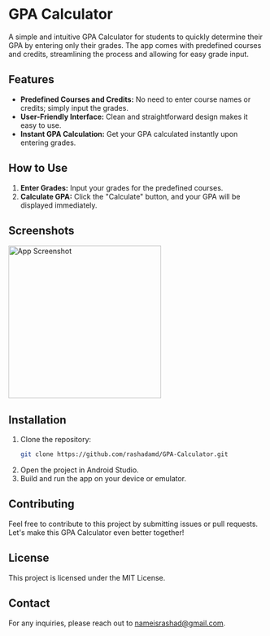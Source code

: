 # GPA Calculator

A simple and intuitive GPA Calculator for students to quickly determine their GPA by entering only their grades. The app comes with predefined courses and credits, streamlining the process and allowing for easy grade input.

## Features

- **Predefined Courses and Credits:** No need to enter course names or credits; simply input the grades.
- **User-Friendly Interface:** Clean and straightforward design makes it easy to use.
- **Instant GPA Calculation:** Get your GPA calculated instantly upon entering grades.

## How to Use

1. **Enter Grades:** Input your grades for the predefined courses.
2. **Calculate GPA:** Click the "Calculate" button, and your GPA will be displayed immediately.

## Screenshots 


<img src="https://github.com/user-attachments/assets/0b8fa298-ee85-4f15-90dc-8e7ed2e4e09e" alt="App Screenshot" width="300"/>


## Installation

1. Clone the repository:
   ```bash
   git clone https://github.com/rashadamd/GPA-Calculator.git
   ```
2. Open the project in Android Studio.
3. Build and run the app on your device or emulator.

## Contributing

Feel free to contribute to this project by submitting issues or pull requests. Let's make this GPA Calculator even better together!

## License

This project is licensed under the MIT License.

## Contact

For any inquiries, please reach out to [nameisrashad@gmail.com](mailto:nameisrashad@gmail.com).
